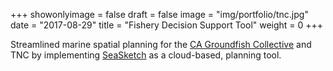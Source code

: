+++
showonlyimage = false
draft = false
image = "img/portfolio/tnc.jpg"
date = "2017-08-29"
title = "Fishery Decision Support Tool"
weight = 0
+++

Streamlined marine spatial planning for the [CA Groundfish Collective](http://www.cagroundfish.org/) and TNC by implementing [SeaSketch](http://www.seasketch.org) as a cloud-based, planning tool.